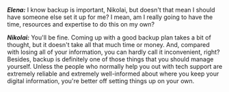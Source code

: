***Elena:*** I know backup is important, Nikolai, but doesn't that mean I should have someone else set it up for me? I mean, am I really going to have the time, resources and expertise to do this on my own?

***Nikolai:*** You'll be fine. Coming up with a good backup plan takes a bit of thought, but it doesn't take all that much time or money. And, compared with losing all of your information, you can hardly call it inconvenient, right? Besides, backup is definitely one of those things that you should manage yourself. Unless the people who normally help you out with tech support are extremely reliable and extremely well-informed about where you keep your digital information, you're better off setting things up on your own.
